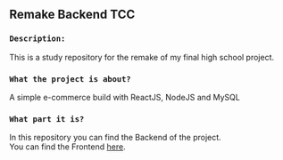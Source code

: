 ## Remake Backend TCC

### `Description:`

This is a study repository for the remake of my final high school project.

### `What the project is about?`

A simple e-commerce build with ReactJS, NodeJS and MySQL

### `What part it is?`

In this repository you can find the Backend of the project.<br>
You can find the Frontend [here](https://github.com/Willian-A/frontend-tcc).


